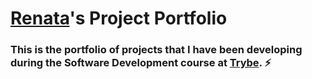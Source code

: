 # [Renata](https://www.linkedin.com/in/renata-novais-de-castro-santos-b381b4116/)'s Project Portfolio 

### This is the portfolio of projects that I have been developing during the Software Development course at [Trybe](https://www.betrybe.com/). :zap:
